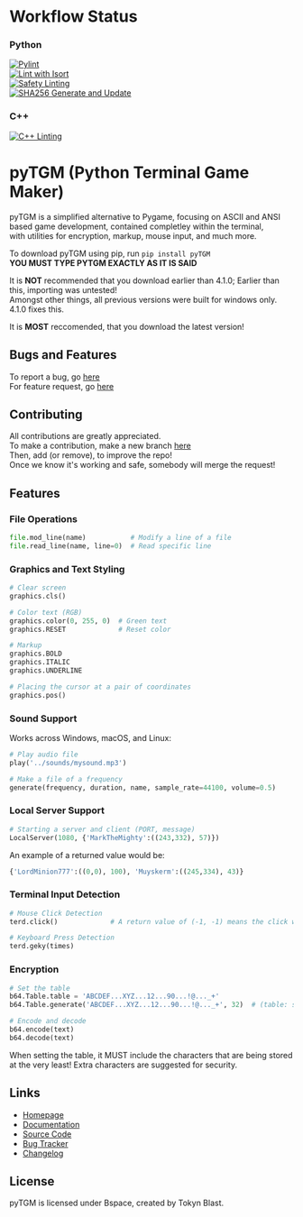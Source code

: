 # Workflow Status
### Python
[![Pylint](https://github.com/TokynBlast/pyTGM/actions/workflows/pylint.yml/badge.svg)](https://github.com/TokynBlast/pyTGM/actions/workflows/pylint.yml)<br>
[![Lint with Isort](https://github.com/TokynBlast/pyTGM/actions/workflows/Isort.yml/badge.svg)](https://github.com/TokynBlast/pyTGM/actions/workflows/Isort.yml)<br>
[![Safety Linting](https://github.com/TokynBlast/pyTGM/actions/workflows/Saftey.yml/badge.svg)](https://github.com/TokynBlast/pyTGM/actions/workflows/Saftey.yml)<br>
[![SHA256 Generate and Update](https://github.com/TokynBlast/pyTGM/actions/workflows/generate-sha3-hashes.yml/badge.svg)](https://github.com/TokynBlast/pyTGM/actions/workflows/generate-sha3-hashes.yml)<br>

### C++
[![C++ Linting](https://github.com/TokynBlast/pyTGM/actions/workflows/cpplint.yml/badge.svg)](https://github.com/TokynBlast/pyTGM/actions/workflows/cpplint.yml)


# pyTGM (Python Terminal Game Maker)

pyTGM is a simplified alternative to Pygame, focusing on ASCII and ANSI based game development, contained completley within the terminal,<br>
with utilities for encryption, markup, mouse input, and much more.

To download pyTGM using pip, run ```pip install pyTGM```<br>
**YOU MUST TYPE PYTGM EXACTLY AS IT IS SAID**

It is **NOT** recommended that you download earlier than 4.1.0; Earlier than this, importing was untested!<br>
Amongst other things, all previous versions were built for windows only.<br>
4.1.0 fixes this.

It is **MOST** reccomended, that you download the latest version!

## Bugs and Features
To report a bug, go [here](https://github.com/TokynBlast/pyTGM/issues/new?assignees=&labels=&projects=&template=bug_report.md&title=)<br>
For feature request, go [here](https://github.com/TokynBlast/pyTGM/issues/new?assignees=&labels=&projects=&template=feature_request.md&title=)

## Contributing
All contributions are greatly appreciated.<br>
To make a contribution, make a new branch [here](https://github.com/TokynBlast/pyTGM/branches)<br>
Then, add (or remove), to improve the repo!<br>
Once we know it's working and safe, somebody will merge the request!

## Features

### File Operations
```python
file.mod_line(name)           # Modify a line of a file
file.read_line(name, line=0)  # Read specific line
```

### Graphics and Text Styling
```python
# Clear screen
graphics.cls()

# Color text (RGB)
graphics.color(0, 255, 0)  # Green text
graphics.RESET             # Reset color

# Markup
graphics.BOLD
graphics.ITALIC
graphics.UNDERLINE

# Placing the cursor at a pair of coordinates
graphics.pos()
```


### Sound Support
Works across Windows, macOS, and Linux:
```python
# Play audio file
play('../sounds/mysound.mp3')

# Make a file of a frequency
generate(frequency, duration, name, sample_rate=44100, volume=0.5)
```

### Local Server Support
```python
# Starting a server and client (PORT, message)
LocalServer(1080, {'MarkTheMighty':((243,332), 57)})
```
An example of a returned value would be:
```python
{'LordMinion777':((0,0), 100), 'Muyskerm':((245,334), 43)}
```

### Terminal Input Detection
```python
# Mouse Click Detection
terd.click()             # A return value of (-1, -1) means the click was invalid!

# Keyboard Press Detection
terd.geky(times)
```

### Encryption
```python
# Set the table
b64.Table.table = 'ABCDEF...XYZ...12...90...!@..._+'
b64.Table.generate('ABCDEF...XYZ...12...90...!@..._+', 32)  # (table: str, times: int)

# Encode and decode
b64.encode(text)
b64.decode(text)
```
When setting the table, it MUST include the characters that are being stored at the very least!
Extra characters are suggested for security.

## Links
- [Homepage](https://pytgm.tokynblast.space/home)
- [Documentation](https://pytgm.tokynblast.space/documentation/use)
- [Source Code](https://github.com/TokynBlast/pyTGM/tree/main)
- [Bug Tracker](https://github.com/TokynBlast/pyTGM/issues)
- [Changelog](https://github.com/TokynBlast/pyTGM/blob/main/CHANGELOG.txt)

## License
pyTGM is licensed under Bspace, created by Tokyn Blast.
